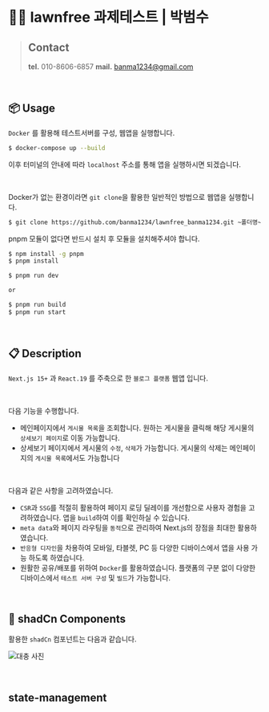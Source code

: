 # 👨‍💻 lawnfree 과제테스트 | 박범수

> ## Contact
>
> **tel.** 010-8606-6857
> **mail.** banma1234@gmail.com

<br/>

## 📦 Usage

`Docker` 를 활용해 테스트서버를 구성, 웹앱을 실행합니다.

```bash
$ docker-compose up --build
```

이후 터미널의 안내에 따라 `localhost` 주소를 통해 앱을 실행하시면 되겠습니다.

<br/>

Docker가 없는 환경이라면 `git clone`을 활용한 일반적인 방법으로 웹앱을 실행합니다.

```bash
$ git clone https://github.com/banma1234/lawnfree_banma1234.git ~폴더명~
```

pnpm 모듈이 없다면 반드시 설치 후 모듈을 설치해주셔야 합니다.

```bash
$ npm install -g pnpm
$ pnpm install
```

```bash
$ pnpm run dev

or

$ pnpm run build
$ pnpm run start
```

<br/>

## 📋 Description

`Next.js 15+` 과 `React.19` 를 주축으로 한 `블로그 플랫폼` 웹앱 입니다.

<br/>

다음 기능을 수행합니다.

- 메인페이지에서 `게시물 목록`을 조회합니다. 원하는 게시물을 클릭해 해당 게시물의 `상세보기 페이지`로 이동 가능합니다.
- 상세보기 페이지에서 게시물의 `수정`, `삭제`가 가능합니다. 게시물의 삭제는 메인페이지의 `게시물 목록`에서도 가능합니다

<br/>

다음과 같은 사항을 고려하였습니다.

- `CSR`과 `SSG`를 적절히 활용하여 페이지 로딩 딜레이를 개선함으로 사용자 경험을 고려하였습니다. 앱을 `build`하여 이를 확인하실 수 있습니다.
- `meta data`와 페이지 라우팅을 `동적`으로 관리하여 Next.js의 장점을 최대한 활용하였습니다.
- `반응형 디자인`을 차용하여 모바일, 타블렛, PC 등 다양한 디바이스에서 앱을 사용 가능 하도록 하였습니다.
- 원활한 공유/배포를 위하여 `Docker`를 활용하였습니다. 플랫폼의 구분 없이 다양한 디바이스에서 `테스트 서버 구성` 및 `빌드`가 가능합니다.

<br/>

## 🎨 shadCn Components

활용한 `shadCn` 컴포넌트는 다음과 같습니다.

![대충 사진]()

<br/>

## state-management
